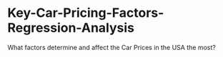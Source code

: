 # Key-Car-Pricing-Factors-Regression-Analysis
What factors determine and affect the Car Prices in the USA the most?
